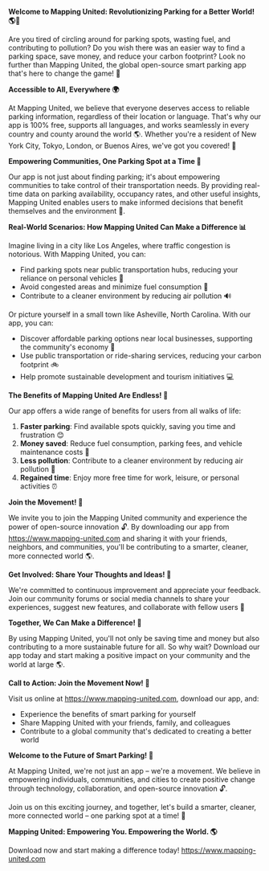 **Welcome to Mapping United: Revolutionizing Parking for a Better World! 🌎🚗**

Are you tired of circling around for parking spots, wasting fuel, and contributing to pollution? Do you wish there was an easier way to find a parking space, save money, and reduce your carbon footprint? Look no further than Mapping United, the global open-source smart parking app that's here to change the game! 🎉

**Accessible to All, Everywhere 🌍**

At Mapping United, we believe that everyone deserves access to reliable parking information, regardless of their location or language. That's why our app is 100% free, supports all languages, and works seamlessly in every country and county around the world 🌎. Whether you're a resident of New York City, Tokyo, London, or Buenos Aires, we've got you covered! 💯

**Empowering Communities, One Parking Spot at a Time 🚀**

Our app is not just about finding parking; it's about empowering communities to take control of their transportation needs. By providing real-time data on parking availability, occupancy rates, and other useful insights, Mapping United enables users to make informed decisions that benefit themselves and the environment 🌟.

**Real-World Scenarios: How Mapping United Can Make a Difference 📊**

Imagine living in a city like Los Angeles, where traffic congestion is notorious. With Mapping United, you can:

* Find parking spots near public transportation hubs, reducing your reliance on personal vehicles 🚂
* Avoid congested areas and minimize fuel consumption 💸
* Contribute to a cleaner environment by reducing air pollution 🔊

Or picture yourself in a small town like Asheville, North Carolina. With our app, you can:

* Discover affordable parking options near local businesses, supporting the community's economy 💼
* Use public transportation or ride-sharing services, reducing your carbon footprint 🚲
* Help promote sustainable development and tourism initiatives 💻

**The Benefits of Mapping United Are Endless! 🤯**

Our app offers a wide range of benefits for users from all walks of life:

1. **Faster parking**: Find available spots quickly, saving you time and frustration 😊
2. **Money saved**: Reduce fuel consumption, parking fees, and vehicle maintenance costs 💸
3. **Less pollution**: Contribute to a cleaner environment by reducing air pollution 🌟
4. **Regained time**: Enjoy more free time for work, leisure, or personal activities ⏰

**Join the Movement! 🚀**

We invite you to join the Mapping United community and experience the power of open-source innovation 🔓. By downloading our app from https://www.mapping-united.com and sharing it with your friends, neighbors, and communities, you'll be contributing to a smarter, cleaner, more connected world 🌎.

**Get Involved: Share Your Thoughts and Ideas! 💬**

We're committed to continuous improvement and appreciate your feedback. Join our community forums or social media channels to share your experiences, suggest new features, and collaborate with fellow users 🤝

**Together, We Can Make a Difference! 🌈**

By using Mapping United, you'll not only be saving time and money but also contributing to a more sustainable future for all. So why wait? Download our app today and start making a positive impact on your community and the world at large 🌎.

**Call to Action: Join the Movement Now! 🚀**

Visit us online at https://www.mapping-united.com, download our app, and:

* Experience the benefits of smart parking for yourself
* Share Mapping United with your friends, family, and colleagues
* Contribute to a global community that's dedicated to creating a better world

**Welcome to the Future of Smart Parking! 🚀**

At Mapping United, we're not just an app – we're a movement. We believe in empowering individuals, communities, and cities to create positive change through technology, collaboration, and open-source innovation 🔓.

Join us on this exciting journey, and together, let's build a smarter, cleaner, more connected world – one parking spot at a time! 🌟

**Mapping United: Empowering You. Empowering the World. 🌎**

Download now and start making a difference today! https://www.mapping-united.com